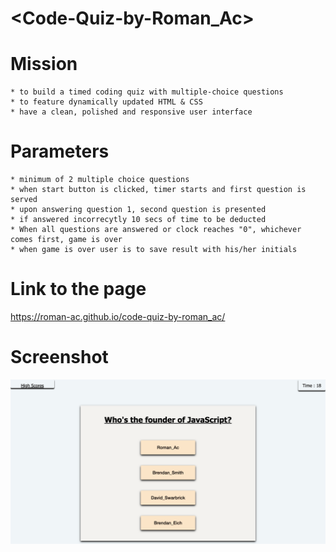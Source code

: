 # <Code-Quiz-by-Roman_Ac>


# Mission
    * to build a timed coding quiz with multiple-choice questions
    * to feature dynamically updated HTML & CSS
    * have a clean, polished and responsive user interface


# Parameters
    
    * minimum of 2 multiple choice questions
    * when start button is clicked, timer starts and first question is served
    * upon answering question 1, second question is presented
    * if answered incorrecytly 10 secs of time to be deducted
    * When all questions are answered or clock reaches "0", whichever comes first, game is over
    * when game is over user is to save result with his/her initials


# Link to the page

https://roman-ac.github.io/code-quiz-by-roman_ac/

# Screenshot

   ![screenshot](./assets/images/screenshot.png) 

